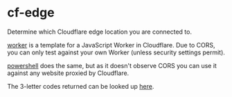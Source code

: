 # cf-edge
Determine which Cloudflare edge location you are connected to.

[worker](https://github.com/b1m-dev/cf-node/blob/main/worker) is a template for a JavaScript Worker in Cloudflare.  Due to CORS, you can only test against your own Worker (unless security settings permit).

[powershell](https://github.com/b1m-dev/cf-node/blob/main/powershell) does the same, but as it doesn't observe CORS you can use it against any website proxied by Cloudflare.

The 3-letter codes returned can be looked up [here](https://www.cloudflarestatus.com/).

